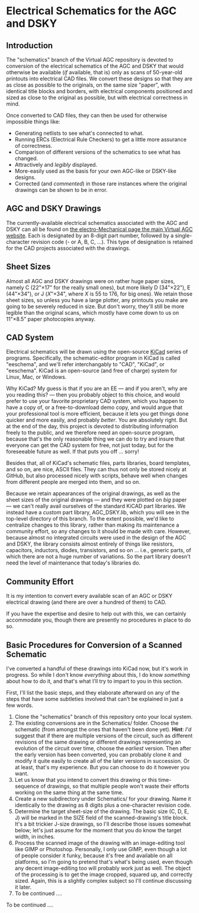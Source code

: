# Electrical Schematics for the AGC and DSKY

## Introduction

The "schematics" branch of the Virtual AGC repository is devoted to conversion of the electrical schematics of the AGC and DSKY that would otherwise be available (_if_ available, that is) only as scans of 50-year-old printouts into electrical CAD files. We convert these designs so that they are as close as possible to the originals, on the same size "paper", with identical title blocks and borders, with electrical components positioned and sized as close to the original as possible, but with electrical correctness in mind.

Once converted to CAD files, they can then be used for otherwise impossible things like:

- Generating netlists to see what's connected to what.
- Running ERCs (Electrical Rule Checkers) to get a little more assurance of correctness.
- Comparison of different versions of the schematics to see what has changed.
- Attractively and _legibly_ displayed.
- More-easily used as the basis for your own AGC-like or DSKY-like designs.
- Corrected (and _commented_) in those rare instances where the original drawings can be shown to be in error.

## AGC and DSKY Drawings

The currently-available electrical schematics associated with the AGC and DSKY can all be found on [the electro-Mechanical page the main Virtual AGC website](http://www.ibiblio.org/apollo/ElectroMechanical.html).  Each is designated by an 8-digit part number, followed by a single-character revision code (- or A, B, C, ...).  This type of designation is retained for the CAD projects associated with the drawings.

## Sheet Sizes

Almost all AGC and DSKY drawings were on rather huge paper sizes, namely C (22"&times;17" for the really small ones), but more likely D (34"&times;22"), E (44"&times;34"), or J (_X_"&times;34", where _X_ is 55 to 176, for big ones).  We retain those sheet sizes, so unless you have a large plotter, any printouts you make are going to be severely reduced in size.  But don't worry, they'll still be more legible than the original scans, which mostly have come down to us on 11"&times;8.5" paper photocopies anyway.

## CAD System

Electrical schematics will be drawn using the open-source [KiCad](http://kicad-pcb.org/) series of programs.  Specifically, the schematic-editor program in KiCad is called "eeschema", and we'll refer interchangably to "CAD", "KiCad", or "eeschema".  KiCad is an open-source (and free of charge) system for Linux, Mac, or Windows.

Why KiCad?  My guess is that if you are an EE &mdash; and if you aren't, why are you reading this? &mdash; then you probably object to this choice, and would prefer to use your favorite proprietary CAD system, which you happen to have a copy of, or a free-to-download demo copy, and would argue that your professional tool is more efficient, because it lets you get things done quicker and more easily, and probably _better_.  You are absolutely right.  But at the end of the day, this project is devoted to distributing information freely to the public, and we therefore need an open-source program, because that's the only reasonable thing we can do to try and insure that everyone can get the CAD system for free, not just today, but for the foreseeable future as well.  If that puts you off ... sorry!

Besides that, all of KiCad's schematic files, parts libraries, board templates, and so on, are nice, ASCII files.  They can thus not only be stored nicely at GitHub, but also processed nicely with scripts, behave well when changes from different people are merged into them, and so on.

Because we retain appearances of the original drawings, as well as the sheet sizes of the original drawings &mdash; and they were plotted on _big_ paper &mdash; we can't really avail ourselves of the standard KiCAD part libraries.  We instead have a _custom_ part library, AGC_DSKY.lib, which you will see in the top-level directory of this branch.  To the extent possible, we'd like to centralize changes to this library, rather than making its maintenance a community effort, so any changes to it should be made with care.  However, because almost no integrated circuits were used in the design of the AGC and DSKY, the library consists almost entirely of things like resistors, capacitors, inductors, diodes, transistors, and so on ... i.e., generic parts, of which there are not a huge number of variations.  So the part library doesn't need the level of maintenance that today's libraries do.

## Community Effort

It is my intention to convert every available scan of an AGC or DSKY electrical drawing (and there are over a hundred of them) to CAD.

If you have the expertise and desire to help out with this, we can certainly accommodate you, though there are presently no procedures in place to do so.

## Basic Procedures for Conversion of a Scanned Schematic

I've converted a handful of these drawings into KiCad now, but it's work in progress.  So while I don't know _everything_ about this, I do know _something_ about how to do it, and that's what I'll try to impart to you in this section.

First, I'll list the basic steps, and they elaborate afterward on any of the steps that have some subtleties involved that can't be explained in just a few words.

1. Clone the "schematics" branch of this repository onto your local system.
2. The existing conversions are in the Schematics/ folder.  Choose the schematic (from amongst the ones that haven't been done yet).  **Hint**: _I'd_ suggest that if there are multiple versions of the circuit, such as different revisions of the same drawing or different drawings representing an evolution of the circuit over time, choose the _earliest_ version.  Then after the early version has been converted, you can probably clone it and modify it quite easily to create all of the later versions in succession.  Or at least, that's my experience.  But you can choose to do it however you want.
3. Let us know that you intend to convert this drawing or this time-sequence of drawings, so that multiple people won't waste their efforts working on the same thing at the same time.
4. Create a new subdirectory under Schematics/ for your drawing.  Name it identically to the drawing as 8 digits plus a one-character revision code.
5. Determine the target sheet-size of the drawing.  The basic size (C, D, E, J) will be marked in the SIZE field of the scanned-drawing's title block.  It's a bit trickier J-size drawings, so I'll describe those issues somewhat below; let's just assume for the moment that you do know the target width, in inches.
6. Process the scanned image of the drawing with an image-editing tool like GIMP or Photoshop.  Personally, I only use GIMP, even though a lot of people consider it funky, because it's free and available on all platforms, so I'm going to pretend that's what's being used, even though any decent image-editing too will probably work just as well.  The object of the processing is to get the image cropped, squared up, and correctly sized.  Again, this is a slightly complex subject so I'll continue discussing it later.
7. To be continued ....

To be continued ....


